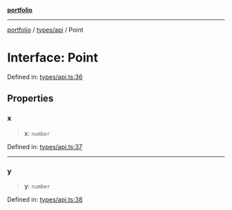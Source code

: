 [**portfolio**](../../../README.md)

***

[portfolio](../../../modules.md) / [types/api](../README.md) / Point

# Interface: Point

Defined in: [types/api.ts:36](https://github.com/tnorlund/Portfolio/blob/10c50230b35e93b88f3d61ad61bb674053ad5ef8/portfolio/types/api.ts#L36)

## Properties

### x

> **x**: `number`

Defined in: [types/api.ts:37](https://github.com/tnorlund/Portfolio/blob/10c50230b35e93b88f3d61ad61bb674053ad5ef8/portfolio/types/api.ts#L37)

***

### y

> **y**: `number`

Defined in: [types/api.ts:38](https://github.com/tnorlund/Portfolio/blob/10c50230b35e93b88f3d61ad61bb674053ad5ef8/portfolio/types/api.ts#L38)
